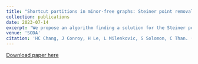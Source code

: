 ```yaml
---
title: "Shortcut partitions in minor-free graphs: Steiner point removal, distance oracles, tree covers, and more"
collection: publications
date: 2023-07-14
excerpt: 'We propose an algorithm finding a solution for the Steiner point removal problem in minor-free graph'
venue: 'SODA'
citation: 'HC Chang, J Conroy, H Le, L Milenkovic, S Solomon, C Than. (2023). &quot;Covering Planar Metrics (and Beyond): O(1) Trees Suffice .&quot; <i>The 64th IEEE Symposium on Foundations of Computer Science (FOCS) 2023</i>.'
---
```


[Download paper here](https://arxiv.org/abs/2308.00555)
